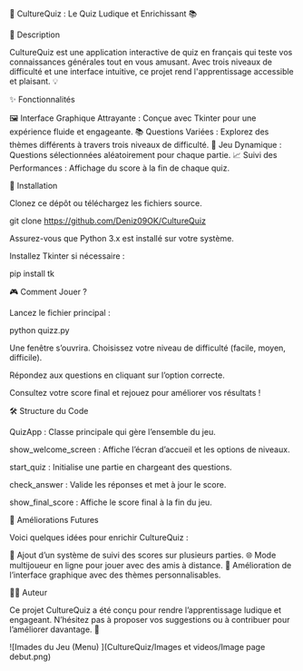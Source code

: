 🎉 CultureQuiz : Le Quiz Ludique et Enrichissant 📚

🌟 Description

CultureQuiz est une application interactive de quiz en français qui teste vos connaissances générales tout en vous amusant. Avec trois niveaux de difficulté et une interface intuitive, ce projet rend l'apprentissage accessible et plaisant. 💡

✨ Fonctionnalités

🖼️ Interface Graphique Attrayante : Conçue avec Tkinter pour une expérience fluide et engageante.
📚 Questions Variées : Explorez des thèmes différents à travers trois niveaux de difficulté.
🎲 Jeu Dynamique : Questions sélectionnées aléatoirement pour chaque partie.
📈 Suivi des Performances : Affichage du score à la fin de chaque quiz.

🚀 Installation

Clonez ce dépôt ou téléchargez les fichiers source.

git clone https://github.com/Deniz09OK/CultureQuiz

Assurez-vous que Python 3.x est installé sur votre système.

Installez Tkinter si nécessaire :

pip install tk

🎮 Comment Jouer ?

Lancez le fichier principal :

python quizz.py

Une fenêtre s’ouvrira. Choisissez votre niveau de difficulté (facile, moyen, difficile).

Répondez aux questions en cliquant sur l’option correcte.

Consultez votre score final et rejouez pour améliorer vos résultats !

🛠️ Structure du Code

QuizApp : Classe principale qui gère l’ensemble du jeu.

show_welcome_screen : Affiche l’écran d’accueil et les options de niveaux.

start_quiz : Initialise une partie en chargeant des questions.

check_answer : Valide les réponses et met à jour le score.

show_final_score : Affiche le score final à la fin du jeu.

🌟 Améliorations Futures

Voici quelques idées pour enrichir CultureQuiz :

🏅 Ajout d’un système de suivi des scores sur plusieurs parties.
🌐 Mode multijoueur en ligne pour jouer avec des amis à distance.
🎨 Amélioration de l’interface graphique avec des thèmes personnalisables.

👨‍💻 Auteur

Ce projet CultureQuiz a été conçu pour rendre l’apprentissage ludique et engageant. N’hésitez pas à proposer vos suggestions ou à contribuer pour l’améliorer davantage. 🌟

![Imades du Jeu (Menu) ](CultureQuiz/Images et videos/Image page debut.png)
